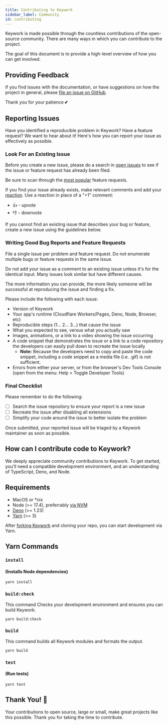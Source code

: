 ```yaml
---
title: Contributing to Keywork
sidebar_label: Community
id: contributing
---
```


Keywork is made possible through the countless contributions of the open-source community.
There are many ways in which you can contribute to the project.

The goal of this document is to provide a high-level overview of how you can get involved.

## Providing Feedback

If you find issues with the documentation, or have suggestions on how the project in general,
please [file an issue on GitHub](https://github.com/sister-software/keywork/issues).

Thank you for your patience 💕

## Reporting Issues

Have you identified a reproducible problem in Keywork?
Have a feature request? We want to hear about it!
Here's how you can report your issue as effectively as possible.

### Look For an Existing Issue

Before you create a new issue, please do a search in [open issues](https://github.com/microsoft/vscode/issues) to see if the issue or feature request has already been filed.

Be sure to scan through the [most popular](https://github.com/sister-software/keywork/issues?q=is%3Aopen+is%3Aissue+label%3Afeature-request+sort%3Areactions-%2B1-desc) feature requests.

If you find your issue already exists, make relevant comments and add your [reaction](https://github.com/blog/2119-add-reactions-to-pull-requests-issues-and-comments). Use a reaction in place of a "+1" comment:

- 👍 - upvote
- 👎 - downvote

If you cannot find an existing issue that describes your bug or feature,
create a new issue using the guidelines below.

### Writing Good Bug Reports and Feature Requests

File a single issue per problem and feature request.
Do not enumerate multiple bugs or feature requests in the same issue.

Do not add your issue as a comment to an existing issue unless it's for the identical input.
Many issues look similar but have different causes.

The more information you can provide, the more likely someone will be successful at reproducing the issue and finding a fix.

Please include the following with each issue:

- Version of Keywork
- Your app's runtime (Cloudflare Workers/Pages, Deno, Node, Browser, etc)
- Reproducible steps (1... 2... 3...) that cause the issue
- What you expected to see, versus what you actually saw
- Images, animations, or a link to a video showing the issue occurring
- A code snippet that demonstrates the issue or a link to a code repository the developers can easily pull down to recreate the issue locally
  - **Note:** Because the developers need to copy and paste the code snippet, including a code snippet as a media file (i.e. .gif) is not sufficient.
- Errors from either your server, or from the browser's Dev Tools Console (open from the menu: Help > Toggle Developer Tools)

### Final Checklist

Please remember to do the following:

- [ ] Search the issue repository to ensure your report is a new issue
- [ ] Recreate the issue after disabling all extensions
- [ ] Simplify your code around the issue to better isolate the problem

Once submitted, your reported issue will be triaged by a Keywork maintainer as soon as possible.

## How can I contribute code to Keywork?

We deeply appreciate community contributions to Keywork.
To get started, you'll need a compatible development environment,
and an understanding of TypeScript, Deno, and Node.

## Requirements

- MacOS or \*nix
- Node (>= 17.4), preferrably [via NVM](https://github.com/nvm-sh/nvm)
- [Deno](https://deno.land/#installation) (>= 1.23)
- [Yarn](https://yarnpkg.com/getting-started) (>= 3)

After [forking Keywork](https://github.com/sister-software/keywork/fork) and cloning your repo,
you can start development via Yarn.

## Yarn Commands

### `install`

#### (Installs Node dependencies)

```shell title="Run in the root of your cloned repo."
yarn install
```

### `build:check`

This command Checks your development environment and ensures you can build Keywork.

```shell
yarn build:check
```

### `build`

This command builds all Keywork modules and formats the output.

```shell
yarn build
```

### `test`

#### (Run tests)

```shell
yarn test
```

## Thank You! 💞

Your contributions to open source, large or small, make great projects like this possible.
Thank you for taking the time to contribute.
